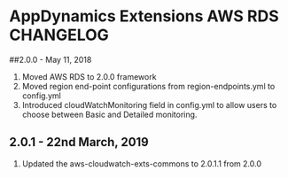 # AppDynamics Extensions AWS RDS CHANGELOG

##2.0.0 - May 11, 2018
1. Moved AWS RDS to 2.0.0 framework
2. Moved region end-point configurations from region-endpoints.yml to config.yml
3. Introduced cloudWatchMonitoring field in config.yml to allow users to choose between Basic and Detailed monitoring.

## 2.0.1 - 22nd March, 2019
1. Updated the aws-cloudwatch-exts-commons to 2.0.1.1 from 2.0.0
